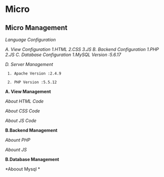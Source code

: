 Micro
==============

Micro Management
----------------

*Language  Configuration*
  
   *A. View Configuration*
     *1.HTML*
	 *2.CSS*
	 *3.JS*
   *B. Backend Configuration*
     *1.PHP*
	 *2.JS*
   *C. Database Configuration*
     *1.MySQL Version :5.6.17*

   *D. Server Management*	
   
     1. Apache Version :2.4.9

     2. PHP Version :5.5.12

   	 
	 
**A. View Management**

*About HTML Code*

*About CSS Code*	

*About JS Code*	


**B.Backend Management**
  
  *Abount PHP*
  
  *Abount JS*
  
  
**B.Database Management** 
  
  *Aboout Mysql *
  
  


